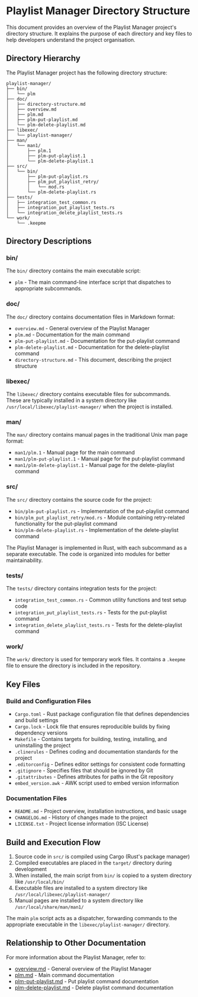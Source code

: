 # Playlist Manager Directory Structure

This document provides an overview of the Playlist Manager project's
directory structure.  It explains the purpose of each directory and key
files to help developers understand the project organisation.

## Directory Hierarchy

The Playlist Manager project has the following directory structure:

```
playlist-manager/
├── bin/
│   └── plm
├── doc/
│   ├── directory-structure.md
│   ├── overview.md
│   ├── plm.md
│   ├── plm-put-playlist.md
│   └── plm-delete-playlist.md
├── libexec/
│   └── playlist-manager/
├── man/
│   └── man1/
│       ├── plm.1
│       ├── plm-put-playlist.1
│       └── plm-delete-playlist.1
├── src/
│   └── bin/
│       ├── plm-put-playlist.rs
│       ├── plm_put_playlist_retry/
│       │   └── mod.rs
│       └── plm-delete-playlist.rs
├── tests/
│   ├── integration_test_common.rs
│   ├── integration_put_playlist_tests.rs
│   └── integration_delete_playlist_tests.rs
└── work/
    └── .keepme
```

## Directory Descriptions

### bin/

The `bin/` directory contains the main executable script:

- `plm` - The main command-line interface script that dispatches to
  appropriate subcommands.

### doc/

The `doc/` directory contains documentation files in Markdown format:

- `overview.md` - General overview of the Playlist Manager
- `plm.md` - Documentation for the main command
- `plm-put-playlist.md` - Documentation for the put-playlist command
- `plm-delete-playlist.md` - Documentation for the delete-playlist
  command
- `directory-structure.md` - This document, describing the project
  structure

### libexec/

The `libexec/` directory contains executable files for subcommands.  
These are typically installed in a system directory like
`/usr/local/libexec/playlist-manager/` when the project is installed.

### man/

The `man/` directory contains manual pages in the traditional Unix man
page format:

- `man1/plm.1` - Manual page for the main command
- `man1/plm-put-playlist.1` - Manual page for the put-playlist command
- `man1/plm-delete-playlist.1` - Manual page for the delete-playlist
  command

### src/

The `src/` directory contains the source code for the project:

- `bin/plm-put-playlist.rs` - Implementation of the put-playlist
  command
- `bin/plm_put_playlist_retry/mod.rs` - Module containing retry-related
  functionality for the put-playlist command
- `bin/plm-delete-playlist.rs` - Implementation of the delete-playlist
  command

The Playlist Manager is implemented in Rust, with each subcommand as a
separate executable. The code is organized into modules for better
maintainability.

### tests/

The `tests/` directory contains integration tests for the project:

- `integration_test_common.rs` - Common utility functions and test setup
  code
- `integration_put_playlist_tests.rs` - Tests for the put-playlist
  command
- `integration_delete_playlist_tests.rs` - Tests for the delete-playlist
  command

### work/

The `work/` directory is used for temporary work files.  It contains a
`.keepme` file to ensure the directory is included in the repository.

## Key Files

### Build and Configuration Files

- `Cargo.toml` - Rust package configuration file that defines
  dependencies and build settings
- `Cargo.lock` - Lock file that ensures reproducible builds by fixing
  dependency versions
- `Makefile` - Contains targets for building, testing, installing, and
  uninstalling the project
- `.clinerules` - Defines coding and documentation standards for the
  project
- `.editorconfig` - Defines editor settings for consistent code
  formatting
- `.gitignore` - Specifies files that should be ignored by Git
- `.gitattributes` - Defines attributes for paths in the Git repository
- `embed_version.awk` - AWK script used to embed version information

### Documentation Files

- `README.md` - Project overview, installation instructions, and basic
  usage
- `CHANGELOG.md` - History of changes made to the project
- `LICENSE.txt` - Project license information (ISC License)

## Build and Execution Flow

1. Source code in `src/` is compiled using Cargo (Rust's package
   manager)
2. Compiled executables are placed in the `target/` directory during
   development
3. When installed, the main script from `bin/` is copied to a system
   directory like `/usr/local/bin/`
4. Executable files are installed to a system directory like
   `/usr/local/libexec/playlist-manager/`
5. Manual pages are installed to a system directory like
   `/usr/local/share/man/man1/`

The main `plm` script acts as a dispatcher, forwarding commands to the
appropriate executable in the `libexec/playlist-manager/` directory.

## Relationship to Other Documentation

For more information about the Playlist Manager, refer to:

- [overview.md](overview.md) - General overview of the Playlist Manager
- [plm.md](plm.md) - Main command documentation
- [plm-put-playlist.md](plm-put-playlist.md) - Put playlist command
  documentation
- [plm-delete-playlist.md](plm-delete-playlist.md) - Delete playlist
  command documentation
